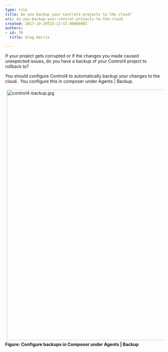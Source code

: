 ```yaml
---
type: rule
title: Do you backup your Control4 projects to the cloud?
uri: do-you-backup-your-control-projects-to-the-cloud
created: 2017-10-29T23:13:57.0000000Z
authors:
- id: 70
  title: Greg Harris

---
```




<span class='intro'> <p>​​​If your project gets corrupted or if the changes you made caused unexpected issues, do you have a backup of your Control4 project to rollback to?​<br></p> </span>

<p>You should configure Control4 to automatically backup your changes to the cloud.&#160; You configure this in composer under Agents | Backup.</p><p><img src="./control4-backup.jpg" alt="control4-backup.jpg" style="margin&#58;5px;width&#58;808px;" /><br><strong>Figure&#58; Configure backups in Composer under Agents | Backup</strong><br></p>


